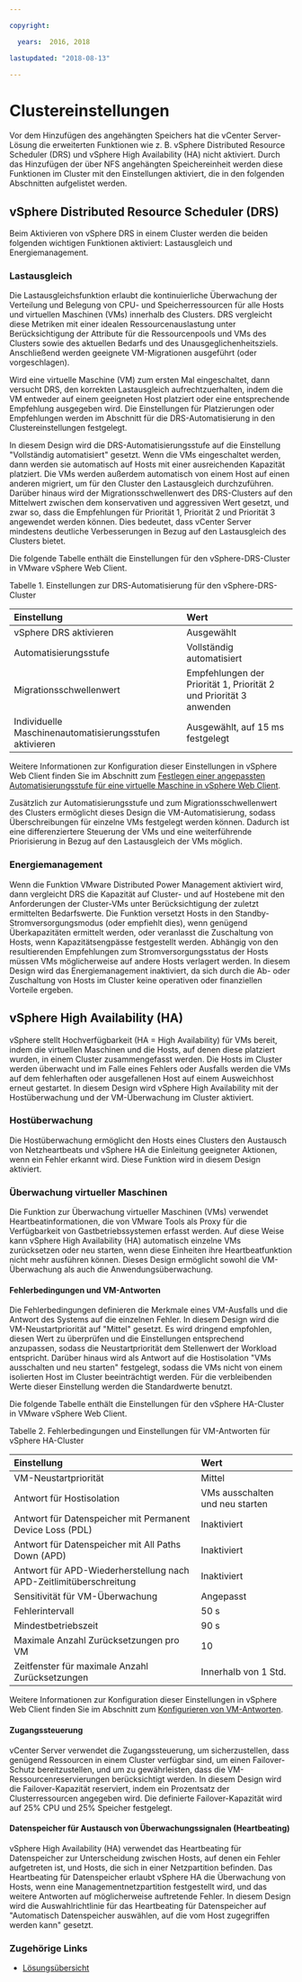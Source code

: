 ```yaml
---

copyright:

  years:  2016, 2018

lastupdated: "2018-08-13"

---
```


# Clustereinstellungen

Vor dem Hinzufügen des angehängten Speichers hat die vCenter Server-Lösung die erweiterten Funktionen wie z. B. vSphere Distributed Resource Scheduler (DRS) und vSphere High Availability (HA) nicht aktiviert. Durch das Hinzufügen der über NFS angehängten Speichereinheit werden diese Funktionen im Cluster mit den Einstellungen aktiviert, die in den folgenden Abschnitten aufgelistet werden.

## vSphere Distributed Resource Scheduler (DRS)

Beim Aktivieren von vSphere DRS in einem Cluster werden die beiden folgenden wichtigen Funktionen aktiviert: Lastausgleich und Energiemanagement.

### Lastausgleich

Die Lastausgleichsfunktion erlaubt die kontinuierliche Überwachung der Verteilung und Belegung von CPU- und Speicherressourcen für alle Hosts und virtuellen Maschinen (VMs) innerhalb des Clusters. DRS vergleicht diese Metriken mit einer idealen Ressourcenauslastung unter Berücksichtigung der Attribute für die Ressourcenpools und VMs des Clusters sowie des aktuellen Bedarfs und des Unausgeglichenheitsziels. Anschließend werden geeignete VM-Migrationen ausgeführt (oder vorgeschlagen).

Wird eine virtuelle Maschine (VM) zum ersten Mal eingeschaltet, dann versucht DRS, den korrekten Lastausgleich aufrechtzuerhalten, indem die VM entweder auf einem geeigneten Host platziert oder eine entsprechende Empfehlung ausgegeben wird. Die Einstellungen für Platzierungen oder Empfehlungen werden im Abschnitt für die DRS-Automatisierung in den Clustereinstellungen festgelegt.

In diesem Design wird die DRS-Automatisierungsstufe auf die Einstellung "Vollständig automatisiert" gesetzt. Wenn die VMs eingeschaltet werden, dann werden sie automatisch auf Hosts mit einer ausreichenden Kapazität platziert. Die VMs werden außerdem automatisch von einem Host auf einen anderen migriert, um für den Cluster den Lastausgleich durchzuführen. Darüber hinaus wird der Migrationsschwellenwert des DRS-Clusters auf den Mittelwert zwischen dem konservativen und aggressiven Wert gesetzt, und zwar so, dass die Empfehlungen für Priorität 1, Priorität 2 und Priorität 3 angewendet werden können. Dies bedeutet, dass vCenter Server mindestens deutliche Verbesserungen in Bezug auf den Lastausgleich des Clusters bietet.

Die folgende Tabelle enthält die Einstellungen für den vSphere-DRS-Cluster in VMware vSphere Web Client.

Tabelle 1. Einstellungen zur DRS-Automatisierung für den vSphere-DRS-Cluster

| Einstellung             | Wert  |
|:------------------- |:------ |
| vSphere DRS aktivieren | Ausgewählt |
| Automatisierungsstufe | Vollständig automatisiert |
| Migrationsschwellenwert | Empfehlungen der Priorität 1, Priorität 2 und Priorität 3 anwenden |
| Individuelle Maschinenautomatisierungsstufen aktivieren | Ausgewählt, auf 15 ms festgelegt |

Weitere Informationen zur Konfiguration dieser Einstellungen in vSphere Web Client finden Sie im Abschnitt zum [Festlegen einer angepassten Automatisierungsstufe für eine virtuelle Maschine in vSphere Web Client](https://docs.vmware.com/en/VMware-vSphere/5.5/com.vmware.vsphere.resmgmt.doc/GUID-C21C0609-923B-46FB-920C-887F00DBCAB9.html).

Zusätzlich zur Automatisierungsstufe und zum Migrationsschwellenwert des Clusters ermöglicht dieses Design die VM-Automatisierung, sodass Überschreibungen für einzelne VMs festgelegt werden können. Dadurch ist eine differenziertere Steuerung der VMs und eine weiterführende Priorisierung in Bezug auf den Lastausgleich der VMs möglich.

### Energiemanagement

Wenn die Funktion VMware Distributed Power Management aktiviert wird, dann vergleicht DRS die Kapazität auf Cluster- und auf Hostebene mit den Anforderungen der Cluster-VMs unter Berücksichtigung der zuletzt ermittelten Bedarfswerte. Die Funktion versetzt Hosts in den Standby-Stromversorgungsmodus (oder empfiehlt dies), wenn genügend Überkapazitäten ermittelt werden, oder veranlasst die Zuschaltung von Hosts, wenn Kapazitätsengpässe festgestellt werden. Abhängig von den resultierenden Empfehlungen zum Stromversorgungsstatus der Hosts müssen VMs möglicherweise auf andere Hosts verlagert werden.
In diesem Design wird das Energiemanagement inaktiviert, da sich durch die Ab- oder Zuschaltung von Hosts im Cluster keine operativen oder finanziellen Vorteile ergeben.

## vSphere High Availability (HA)

vSphere stellt Hochverfügbarkeit (HA = High Availability) für VMs bereit, indem die virtuellen Maschinen und die Hosts, auf denen diese platziert wurden, in einem Cluster zusammengefasst werden. Die Hosts im Cluster werden überwacht und im Falle eines Fehlers oder Ausfalls werden die VMs auf dem fehlerhaften oder ausgefallenen Host auf einem Ausweichhost erneut gestartet.
In diesem Design wird vSphere High Availability mit der Hostüberwachung und der VM-Überwachung im Cluster aktiviert.

### Hostüberwachung

Die Hostüberwachung ermöglicht den Hosts eines Clusters den Austausch von Netzheartbeats und vSphere HA die Einleitung geeigneter Aktionen, wenn ein Fehler erkannt wird. Diese Funktion wird in diesem Design aktiviert.

### Überwachung virtueller Maschinen

Die Funktion zur Überwachung virtueller Maschinen (VMs) verwendet Heartbeatinformationen, die von VMware Tools als Proxy für die Verfügbarkeit von Gastbetriebssystemen erfasst werden. Auf diese Weise kann vSphere High Availability (HA) automatisch einzelne VMs zurücksetzen oder neu starten, wenn diese Einheiten ihre Heartbeatfunktion nicht mehr ausführen können. Dieses Design ermöglicht sowohl die VM-Überwachung als auch die Anwendungsüberwachung.

#### Fehlerbedingungen und VM-Antworten

Die Fehlerbedingungen definieren die Merkmale eines VM-Ausfalls und die Antwort des Systems auf die einzelnen Fehler. In diesem Design wird die VM-Neustartpriorität auf "Mittel" gesetzt. Es wird dringend empfohlen, diesen Wert zu überprüfen und die Einstellungen entsprechend anzupassen, sodass die Neustartpriorität dem Stellenwert der Workload entspricht. Darüber hinaus wird als Antwort auf die Hostisolation "VMs ausschalten und neu starten" festgelegt, sodass die VMs nicht von einem isolierten Host im Cluster beeinträchtigt werden. Für die verbleibenden Werte dieser Einstellung werden die Standardwerte benutzt.

Die folgende Tabelle enthält die Einstellungen für den vSphere HA-Cluster in VMware vSphere Web Client.

Tabelle 2. Fehlerbedingungen und Einstellungen für VM-Antworten für vSphere HA-Cluster

| Einstellung             | Wert  |
|:------------------- |:------ |
| VM-Neustartpriorität | Mittel |
| Antwort für Hostisolation | VMs ausschalten und neu starten |
| Antwort für Datenspeicher mit Permanent Device Loss (PDL) | Inaktiviert |
| Antwort für Datenspeicher mit All Paths Down (APD) | Inaktiviert |
| Antwort für APD-Wiederherstellung nach APD-Zeitlimitüberschreitung | Inaktiviert |
| Sensitivität für VM-Überwachung | Angepasst |
| Fehlerintervall | 50 s |
| Mindestbetriebszeit | 90 s |
| Maximale Anzahl Zurücksetzungen pro VM | 10 |
| Zeitfenster für maximale Anzahl Zurücksetzungen | Innerhalb von 1 Std. |

Weitere Informationen zur Konfiguration dieser Einstellungen in vSphere Web Client finden Sie im Abschnitt zum
[Konfigurieren von VM-Antworten](https://docs.vmware.com/en/VMware-vSphere/6.0/com.vmware.vsphere.avail.doc/GUID-3DAED2B1-55B8-4877-BD0F-BC57C10A516C.html).

#### Zugangssteuerung

vCenter Server verwendet die Zugangssteuerung, um sicherzustellen, dass genügend Ressourcen in einem Cluster verfügbar sind, um einen Failover-Schutz bereitzustellen, und um zu gewährleisten, dass die VM-Ressourcenreservierungen berücksichtigt werden. In diesem Design wird die Failover-Kapazität reserviert, indem ein Prozentsatz der Clusterressourcen angegeben wird. Die definierte Failover-Kapazität wird auf 25% CPU und 25% Speicher festgelegt.

#### Datenspeicher für Austausch von Überwachungssignalen (Heartbeating)

vSphere High Availability (HA) verwendet das Heartbeating für Datenspeicher zur Unterscheidung zwischen Hosts, auf denen ein Fehler aufgetreten ist, und Hosts, die sich in einer Netzpartition befinden. Das Heartbeating für Datenspeicher erlaubt vSphere HA die Überwachung von Hosts, wenn eine Managementnetzpartition festgestellt wird, und das weitere Antworten auf möglicherweise auftretende Fehler. In diesem Design wird die Auswahlrichtlinie für das Heartbeating für Datenspeicher auf "Automatisch Datenspeicher auswählen, auf die vom Host zugegriffen werden kann" gesetzt.

### Zugehörige Links

* [Lösungsübersicht](../solution/solution_overview.html)
